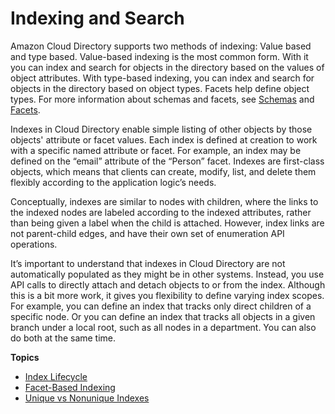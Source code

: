 # Indexing and Search<a name="indexing_search"></a>

Amazon Cloud Directory supports two methods of indexing: Value based and type based\. Value\-based indexing is the most common form\. With it you can index and search for objects in the directory based on the values of object attributes\. With type\-based indexing, you can index and search for objects in the directory based on object types\. Facets help define object types\. For more information about schemas and facets, see [Schemas](schemas.md) and [Facets](schemas_whatarefacets.md)\.

Indexes in Cloud Directory enable simple listing of other objects by those objects' attribute or facet values\. Each index is defined at creation to work with a specific named attribute or facet\. For example, an index may be defined on the “email” attribute of the “Person” facet\. Indexes are first\-class objects, which means that clients can create, modify, list, and delete them flexibly according to the application logic’s needs\.

Conceptually, indexes are similar to nodes with children, where the links to the indexed nodes are labeled according to the indexed attributes, rather than being given a label when the child is attached\. However, index links are not parent\-child edges, and have their own set of enumeration API operations\.

It’s important to understand that indexes in Cloud Directory are not automatically populated as they might be in other systems\. Instead, you use API calls to directly attach and detach objects to or from the index\. Although this is a bit more work, it gives you flexibility to define varying index scopes\. For example, you can define an index that tracks only direct children of a specific node\. Or you can define an index that tracks all objects in a given branch under a local root, such as all nodes in a department\. You can also do both at the same time\.

**Topics**
+ [Index Lifecycle](indexing_search_lifecycle.md)
+ [Facet\-Based Indexing](indexing_search_facet.md)
+ [Unique vs Nonunique Indexes](indexing_search_unique.md)